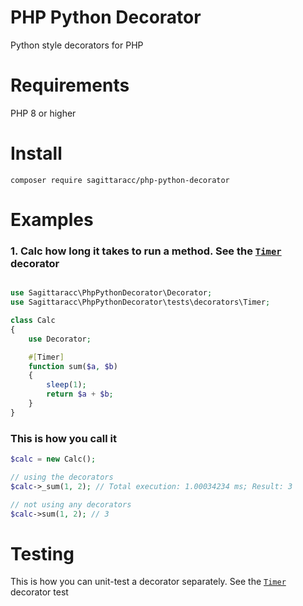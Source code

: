 # PHP Python Decorator
Python style decorators for PHP

# Requirements
PHP 8 or higher

# Install
`composer require sagittaracc/php-python-decorator`

# Examples
### 1. Calc how long it takes to run a method. See the [`Timer`](https://github.com/sagittaracc/php-python-decorator/blob/main/tests/decorators/Timer.php) decorator
```php

use Sagittaracc\PhpPythonDecorator\Decorator;
use Sagittaracc\PhpPythonDecorator\tests\decorators\Timer;

class Calc
{
    use Decorator;

    #[Timer]
    function sum($a, $b)
    {
        sleep(1);
        return $a + $b;
    }
}
```
### This is how you call it
```php
$calc = new Calc();

// using the decorators
$calc->_sum(1, 2); // Total execution: 1.00034234 ms; Result: 3

// not using any decorators
$calc->sum(1, 2); // 3
```
# Testing
This is how you can unit-test a decorator separately. See the [`Timer`](https://github.com/sagittaracc/php-python-decorator/blob/main/tests/DecoratorTest.php) decorator test
